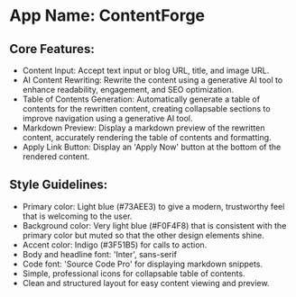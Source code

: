 # **App Name**: ContentForge

## Core Features:

- Content Input: Accept text input or blog URL, title, and image URL.
- AI Content Rewriting: Rewrite the content using a generative AI tool to enhance readability, engagement, and SEO optimization.
- Table of Contents Generation: Automatically generate a table of contents for the rewritten content, creating collapsable sections to improve navigation using a generative AI tool.
- Markdown Preview: Display a markdown preview of the rewritten content, accurately rendering the table of contents and formatting.
- Apply Link Button: Display an 'Apply Now' button at the bottom of the rendered content.

## Style Guidelines:

- Primary color: Light blue (#73AEE3) to give a modern, trustworthy feel that is welcoming to the user.
- Background color: Very light blue (#F0F4F8) that is consistent with the primary color but muted so that the other design elements shine.
- Accent color: Indigo (#3F51B5) for calls to action.
- Body and headline font: 'Inter', sans-serif
- Code font: 'Source Code Pro' for displaying markdown snippets.
- Simple, professional icons for collapsable table of contents.
- Clean and structured layout for easy content viewing and preview.